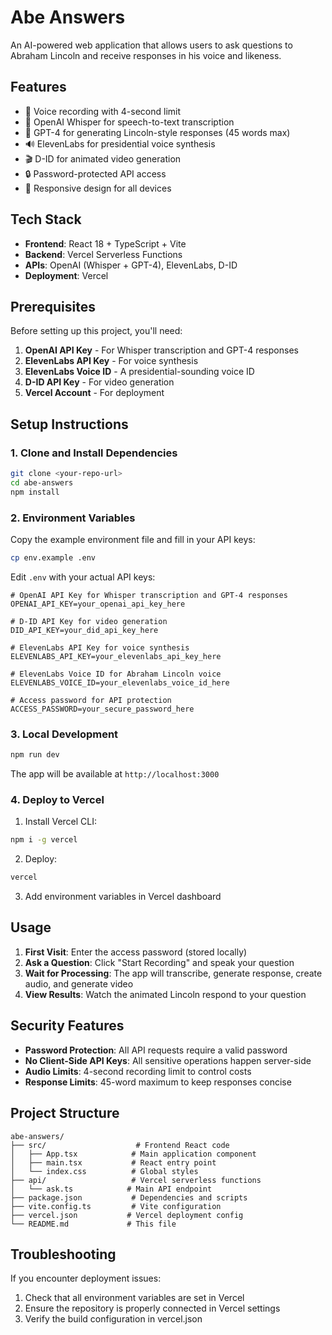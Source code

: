 # Abe Answers

An AI-powered web application that allows users to ask questions to Abraham Lincoln and receive responses in his voice and likeness.

## Features

- 🎤 Voice recording with 4-second limit
- 🧠 OpenAI Whisper for speech-to-text transcription
- 🤖 GPT-4 for generating Lincoln-style responses (45 words max)
- 🔊 ElevenLabs for presidential voice synthesis
- 🎬 D-ID for animated video generation
- 🔒 Password-protected API access
- 📱 Responsive design for all devices

## Tech Stack

- **Frontend**: React 18 + TypeScript + Vite
- **Backend**: Vercel Serverless Functions
- **APIs**: OpenAI (Whisper + GPT-4), ElevenLabs, D-ID
- **Deployment**: Vercel

## Prerequisites

Before setting up this project, you'll need:

1. **OpenAI API Key** - For Whisper transcription and GPT-4 responses
2. **ElevenLabs API Key** - For voice synthesis
3. **ElevenLabs Voice ID** - A presidential-sounding voice ID
4. **D-ID API Key** - For video generation
5. **Vercel Account** - For deployment

## Setup Instructions

### 1. Clone and Install Dependencies

```bash
git clone <your-repo-url>
cd abe-answers
npm install
```

### 2. Environment Variables

Copy the example environment file and fill in your API keys:

```bash
cp env.example .env
```

Edit `.env` with your actual API keys:

```env
# OpenAI API Key for Whisper transcription and GPT-4 responses
OPENAI_API_KEY=your_openai_api_key_here

# D-ID API Key for video generation
DID_API_KEY=your_did_api_key_here

# ElevenLabs API Key for voice synthesis
ELEVENLABS_API_KEY=your_elevenlabs_api_key_here

# ElevenLabs Voice ID for Abraham Lincoln voice
ELEVENLABS_VOICE_ID=your_elevenlabs_voice_id_here

# Access password for API protection
ACCESS_PASSWORD=your_secure_password_here
```

### 3. Local Development

```bash
npm run dev
```

The app will be available at `http://localhost:3000`

### 4. Deploy to Vercel

1. Install Vercel CLI:

```bash
npm i -g vercel
```

2. Deploy:

```bash
vercel
```

3. Add environment variables in Vercel dashboard

## Usage

1. **First Visit**: Enter the access password (stored locally)
2. **Ask a Question**: Click "Start Recording" and speak your question
3. **Wait for Processing**: The app will transcribe, generate response, create audio, and generate video
4. **View Results**: Watch the animated Lincoln respond to your question

## Security Features

- **Password Protection**: All API requests require a valid password
- **No Client-Side API Keys**: All sensitive operations happen server-side
- **Audio Limits**: 4-second recording limit to control costs
- **Response Limits**: 45-word maximum to keep responses concise

## Project Structure

```
abe-answers/
├── src/                    # Frontend React code
│   ├── App.tsx            # Main application component
│   ├── main.tsx           # React entry point
│   └── index.css          # Global styles
├── api/                   # Vercel serverless functions
│   └── ask.ts            # Main API endpoint
├── package.json           # Dependencies and scripts
├── vite.config.ts         # Vite configuration
├── vercel.json           # Vercel deployment config
└── README.md             # This file
```

## Troubleshooting

If you encounter deployment issues:

1. Check that all environment variables are set in Vercel
2. Ensure the repository is properly connected in Vercel settings
3. Verify the build configuration in vercel.json
